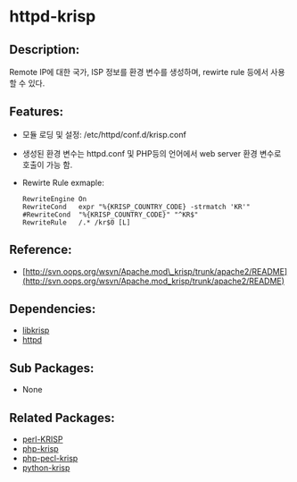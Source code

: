 # httpd-krisp

## Description:

Remote IP에 대한 국가, ISP 정보를 환경 변수를 생성하며, rewirte rule 등에서 사용할 수 있다.

## Features:

* 모듈 로딩 및 설정: /etc/httpd/conf.d/krisp.conf
* 생성된 환경 변수는 httpd.conf 및 PHP등의 언어에서 web server 환경 변수로 호출이 가능 함.
* Rewirte Rule exmaple:

  ```text
  RewriteEngine On
  RewriteCond   expr "%{KRISP_COUNTRY_CODE} -strmatch 'KR'"
  #RewriteCond  "%{KRISP_COUNTRY_CODE}" "^KR$"
  RewriteRule   /.* /kr$0 [L]
  ```

## Reference:

* [http://svn.oops.org/wsvn/Apache.mod\_krisp/trunk/apache2/README](http://svn.oops.org/wsvn/Apache.mod_krisp/trunk/apache2/README)

## Dependencies:

* [libkrisp](pkg-core-libkrisp.md)
* [httpd](../annyung3-base-packages/pkg-base-httpd.md)

## Sub Packages:

* None

## Related Packages:

* [perl-KRISP](pkg-core-perl-krisp.md)
* [php-krisp](pkg-core-php-krisp.md)
* [php-pecl-krisp](pkg-core-php-krisp.md)
* [python-krisp](pkg-core-python-krisp.md)

